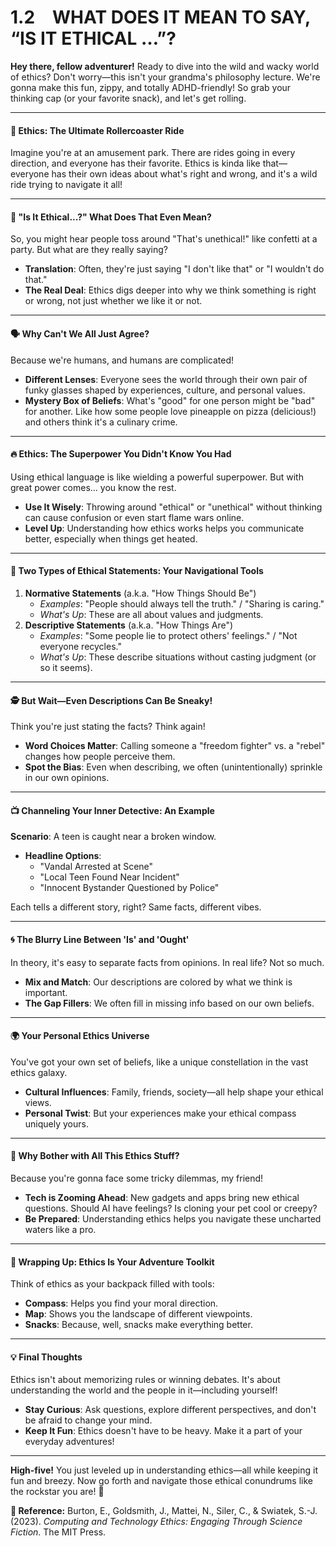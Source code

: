 # 1.2 WHAT DOES IT MEAN TO SAY, “IS IT ETHICAL …”?

**Hey there, fellow adventurer!** Ready to dive into the wild and wacky world of ethics? Don't worry—this isn't your grandma's philosophy lecture. We're gonna make this fun, zippy, and totally ADHD-friendly! So grab your thinking cap (or your favorite snack), and let's get rolling.

***

#### 🎢 **Ethics: The Ultimate Rollercoaster Ride**

Imagine you're at an amusement park. There are rides going in every direction, and everyone has their favorite. Ethics is kinda like that—everyone has their own ideas about what's right and wrong, and it's a wild ride trying to navigate it all!

***

#### 🤔 **"Is It Ethical...?" What Does That Even Mean?**

So, you might hear people toss around "That's unethical!" like confetti at a party. But what are they really saying?

* **Translation**: Often, they're just saying "I don't like that" or "I wouldn't do that."
* **The Real Deal**: Ethics digs deeper into why we think something is right or wrong, not just whether we like it or not.

***

#### 🗣️ **Why Can't We All Just Agree?**

Because we're humans, and humans are complicated!

* **Different Lenses**: Everyone sees the world through their own pair of funky glasses shaped by experiences, culture, and personal values.
* **Mystery Box of Beliefs**: What's "good" for one person might be "bad" for another. Like how some people love pineapple on pizza (delicious!) and others think it's a culinary crime.

***

#### 🔥 **Ethics: The Superpower You Didn't Know You Had**

Using ethical language is like wielding a powerful superpower. But with great power comes... you know the rest.

* **Use It Wisely**: Throwing around "ethical" or "unethical" without thinking can cause confusion or even start flame wars online.
* **Level Up**: Understanding how ethics works helps you communicate better, especially when things get heated.

***

#### 🧭 **Two Types of Ethical Statements: Your Navigational Tools**

1. **Normative Statements** (a.k.a. "How Things Should Be")
   * _Examples_: "People should always tell the truth." / "Sharing is caring."
   * _What's Up_: These are all about values and judgments.
2. **Descriptive Statements** (a.k.a. "How Things Are")
   * _Examples_: "Some people lie to protect others' feelings." / "Not everyone recycles."
   * _What's Up_: These describe situations without casting judgment (or so it seems).

***

#### 🕵️ **But Wait—Even Descriptions Can Be Sneaky!**

Think you're just stating the facts? Think again!

* **Word Choices Matter**: Calling someone a "freedom fighter" vs. a "rebel" changes how people perceive them.
* **Spot the Bias**: Even when describing, we often (unintentionally) sprinkle in our own opinions.

***

#### 📺 **Channeling Your Inner Detective: An Example**

**Scenario**: A teen is caught near a broken window.

* **Headline Options**:
  * "Vandal Arrested at Scene"
  * "Local Teen Found Near Incident"
  * "Innocent Bystander Questioned by Police"

Each tells a different story, right? Same facts, different vibes.

***

#### 🌀 **The Blurry Line Between 'Is' and 'Ought'**

In theory, it's easy to separate facts from opinions. In real life? Not so much.

* **Mix and Match**: Our descriptions are colored by what we think is important.
* **The Gap Fillers**: We often fill in missing info based on our own beliefs.

***

#### 🌍 **Your Personal Ethics Universe**

You've got your own set of beliefs, like a unique constellation in the vast ethics galaxy.

* **Cultural Influences**: Family, friends, society—all help shape your ethical views.
* **Personal Twist**: But your experiences make your ethical compass uniquely yours.

***

#### 🚀 **Why Bother with All This Ethics Stuff?**

Because you're gonna face some tricky dilemmas, my friend!

* **Tech is Zooming Ahead**: New gadgets and apps bring new ethical questions. Should AI have feelings? Is cloning your pet cool or creepy?
* **Be Prepared**: Understanding ethics helps you navigate these uncharted waters like a pro.

***

#### 🎉 **Wrapping Up: Ethics Is Your Adventure Toolkit**

Think of ethics as your backpack filled with tools:

* **Compass**: Helps you find your moral direction.
* **Map**: Shows you the landscape of different viewpoints.
* **Snacks**: Because, well, snacks make everything better.

***

#### 💡 **Final Thoughts**

Ethics isn't about memorizing rules or winning debates. It's about understanding the world and the people in it—including yourself!

* **Stay Curious**: Ask questions, explore different perspectives, and don't be afraid to change your mind.
* **Keep It Fun**: Ethics doesn't have to be heavy. Make it a part of your everyday adventures!

***

**High-five!** You just leveled up in understanding ethics—all while keeping it fun and breezy. Now go forth and navigate those ethical conundrums like the rockstar you are! 🌟



**📖 Reference:** Burton, E., Goldsmith, J., Mattei, N., Siler, C., & Swiatek, S.-J. (2023). _Computing and Technology Ethics: Engaging Through Science Fiction_. The MIT Press.
